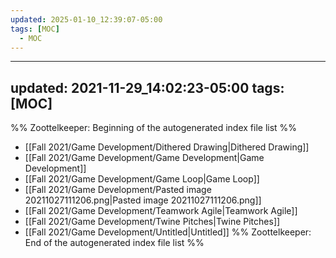 ```yaml
---
updated: 2025-01-10_12:39:07-05:00
tags: [MOC]
  - MOC
---
```

---
updated: 2021-11-29_14:02:23-05:00
tags: [MOC]
---
%% Zoottelkeeper: Beginning of the autogenerated index file list  %%
-  [[Fall 2021/Game Development/Dithered Drawing|Dithered Drawing]]
-  [[Fall 2021/Game Development/Game Development|Game Development]]
-  [[Fall 2021/Game Development/Game Loop|Game Loop]]
-  [[Fall 2021/Game Development/Pasted image 20211027111206.png|Pasted image 20211027111206.png]]
-  [[Fall 2021/Game Development/Teamwork Agile|Teamwork Agile]]
-  [[Fall 2021/Game Development/Twine Pitches|Twine Pitches]]
-  [[Fall 2021/Game Development/Untitled|Untitled]]
%% Zoottelkeeper: End of the autogenerated index file list  %%
